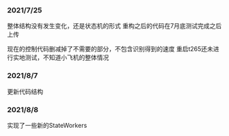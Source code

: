 ### 2021/7/25
整体结构没有发生变化，还是状态机的形式
重构之后的代码在7月底测试完成之后上传

现在的控制代码删减掉了不需要的部分，不包含识别得到的速度
重启t265还未进行实地测试，不知道小飞机的整体情况

### 2021/8/7

更新代码结构

### 2021/8/8

实现了一些新的StateWorkers